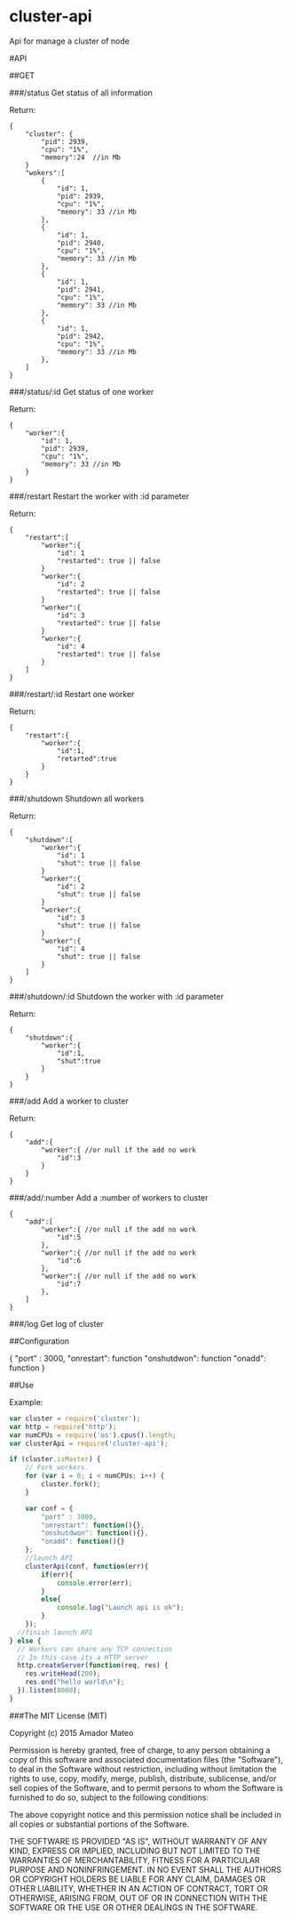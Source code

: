 # cluster-api
Api for manage a cluster of node

#API

##GET

###/status
Get status of all information

Return:

	{
		"cluster": {
			"pid": 2939,
			"cpu": "1%",
			"memory":24  //in Mb
		}
		"wokers":[
			{
				"id": 1,
				"pid": 2939,
				"cpu": "1%",
				"memory": 33 //in Mb
			},
			{
				"id": 1,
				"pid": 2940,
				"cpu": "1%",
				"memory": 33 //in Mb
			},
			{
				"id": 1,
				"pid": 2941,
				"cpu": "1%",
				"memory": 33 //in Mb
			},
			{
				"id": 1,
				"pid": 2942,
				"cpu": "1%",
				"memory": 33 //in Mb
			},
		]
	}


###/status/:id
Get status of one worker

Return:

	{
		"worker":{
			"id": 1,
			"pid": 2939,
			"cpu": "1%",
			"memory": 33 //in Mb
		}
	}

###/restart
Restart the worker with :id parameter

Return:

	{
		"restart":[
			"worker":{
				"id": 1
				"restarted": true || false
			}
			"worker":{
				"id": 2
				"restarted": true || false
			}
			"worker":{
				"id": 3
				"restarted": true || false
			}
			"worker":{
				"id": 4
				"restarted": true || false
			}									
		]
	}

###/restart/:id
Restart one worker

Return:

	{
		"restart":{
			"worker":{
				"id":1,
				"retarted":true
			}
		}
	}
	

###/shutdown
Shutdown all workers

Return:

	{
		"shutdown":[
			"worker":{
				"id": 1
				"shut": true || false
			}
			"worker":{
				"id": 2
				"shut": true || false
			}
			"worker":{
				"id": 3
				"shut": true || false
			}
			"worker":{
				"id": 4
				"shut": true || false
			}									
		]
	}

###/shutdown/:id
Shutdown the worker with :id parameter

Return:

	{
		"shutdown":{
			"worker":{
				"id":1,
				"shut":true
			}
		}
	}

###/add
Add a worker to cluster

Return:

	{
		"add":{
			"worker":{ //or null if the add no work
				"id":3
			}
		}
	}

###/add/:number
Add a :number of workers to cluster
	
	{
		"add":[
			"worker":{ //or null if the add no work
				"id":5
			},
			"worker":{ //or null if the add no work
				"id":6
			},
			"worker":{ //or null if the add no work
				"id":7
			},						
		]
	}
###/log
Get log of cluster

##Configuration

{
	"port" : 3000,
	"onrestart": function
	"onshutdwon": function
	"onadd": function
}

##Use

Example:

``` js
var cluster = require('cluster');
var http = require('http');
var numCPUs = require('os').cpus().length;
var clusterApi = require('cluster-api');

if (cluster.isMaster) {
	// Fork workers.
	for (var i = 0; i < numCPUs; i++) {
		cluster.fork();
	}

  	var conf = {
		"port" : 3000,
		"onrestart": function(){},
		"onshutdwon": function(){},
		"onadd": function(){}
  	};
  	//launch API
  	clusterApi(conf, function(err){
	  	if(err){
	  		console.error(err);
		} 
		else{
			console.log("Launch api is ok");
		}
  	});
  //finish launch API
} else {
  // Workers can share any TCP connection
  // In this case its a HTTP server
  http.createServer(function(req, res) {
    res.writeHead(200);
    res.end("hello world\n");
  }).listen(8000);
}
```


###The MIT License (MIT)

Copyright (c) 2015 Amador Mateo

Permission is hereby granted, free of charge, to any person obtaining a copy
of this software and associated documentation files (the "Software"), to deal
in the Software without restriction, including without limitation the rights
to use, copy, modify, merge, publish, distribute, sublicense, and/or sell
copies of the Software, and to permit persons to whom the Software is
furnished to do so, subject to the following conditions:

The above copyright notice and this permission notice shall be included in all
copies or substantial portions of the Software.

THE SOFTWARE IS PROVIDED "AS IS", WITHOUT WARRANTY OF ANY KIND, EXPRESS OR
IMPLIED, INCLUDING BUT NOT LIMITED TO THE WARRANTIES OF MERCHANTABILITY,
FITNESS FOR A PARTICULAR PURPOSE AND NONINFRINGEMENT. IN NO EVENT SHALL THE
AUTHORS OR COPYRIGHT HOLDERS BE LIABLE FOR ANY CLAIM, DAMAGES OR OTHER
LIABILITY, WHETHER IN AN ACTION OF CONTRACT, TORT OR OTHERWISE, ARISING FROM,
OUT OF OR IN CONNECTION WITH THE SOFTWARE OR THE USE OR OTHER DEALINGS IN THE
SOFTWARE.